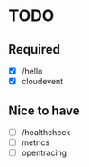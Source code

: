 # TODO

## Required

* [x] /hello
* [x] cloudevent

## Nice to have

* [ ] /healthcheck
* [ ] metrics
* [ ] opentracing
